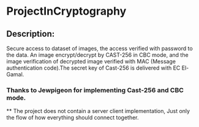 # ProjectInCryptography

## Description:

Secure access to dataset of images, the access verified with password to the data.
An image encrypt/decrypt by CAST-256 in CBC mode, and the image verification of 
decrypted image verified with MAC (Message authentication code).The secret key of
Cast-256 is delivered with EC El-Gamal.

### Thanks to Jewpigeon for implementing Cast-256 and CBC mode.

 ** The project does not contain a server client implementation, Just only the flow of how everything should connect together.
